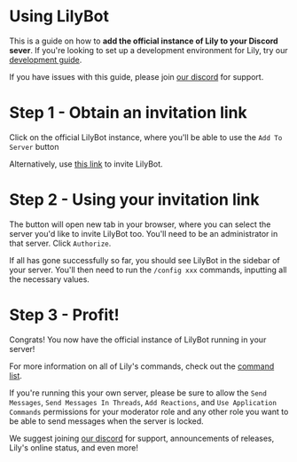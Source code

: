 # Using LilyBot

This is a guide on how to **add the official instance of Lily to your Discord sever**.
If you're looking to set up a development environment for Lily,
try our [development guide](https://github.com/HyacinthBots/LilyBot/blob/main/docs/development-guide.md).

If you have issues with this guide, please join [our discord](https://discord.gg/hy2329fcTZ) for support.

# Step 1 - Obtain an invitation link
Click on the official LilyBot instance, where you'll be able to use the `Add To Server` button

Alternatively, use [this link](https://discord.com/api/oauth2/authorize?client_id=876278900836139008&permissions=1151990787078&scope=bot%20applications.commands) 
to invite LilyBot.

# Step 2 - Using your invitation link
The button will open new tab in your browser, where you can select the server you'd like to invite LilyBot too. You'll need to be an administrator in that server.
Click `Authorize`.

If all has gone successfully so far, you should see LilyBot in the sidebar of your server.
You'll then need to run the `/config xxx` commands, inputting all the necessary values.

# Step 3 - Profit!
Congrats! You now have the official instance of LilyBot running in your server!

For more information on all of Lily's commands,
check out the [command list](https://github.com/HyacinthBots/LilyBot/blob/main/docs/commands.md).

If you're running this your own server, please be sure to allow the `Send Messages`, `Send Messages In Threads`,
`Add Reactions`, and `Use Application Commands` permissions for your moderator role and any other role you want to be
able to send messages when the server is locked.

We suggest joining [our discord](https://discord.gg/hy2329fcTZ)
for support, announcements of releases, Lily's online status, and even more!
